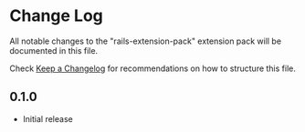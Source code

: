 # Change Log

All notable changes to the "rails-extension-pack" extension pack will be documented in this file.

Check [Keep a Changelog](http://keepachangelog.com/) for recommendations on how to structure this file.

## 0.1.0

- Initial release
